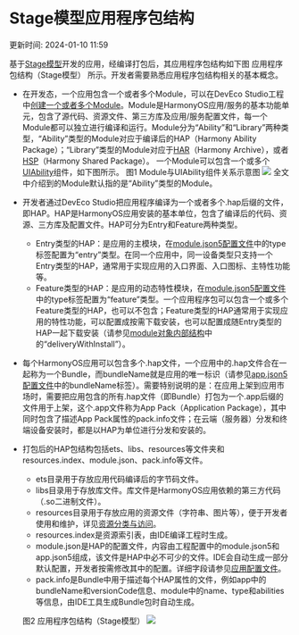 # Stage模型应用程序包结构

更新时间: 2024-01-10 11:59

基于[Stage模型](https://developer.harmonyos.com/cn/docs/documentation/doc-guides-V3/application-configuration-file-overview-stage-0000001428061460-V3)开发的应用，经编译打包后，其应用程序包结构如下图 应用程序包结构（Stage模型） 所示。开发者需要熟悉应用程序包结构相关的基本概念。

* 在开发态，一个应用包含一个或者多个Module，可以在DevEco Studio工程中[创建一个或者多个Module](https://developer.harmonyos.com/cn/docs/documentation/doc-guides-V3/add_new_module-0000001053223741-V3)。Module是HarmonyOS应用/服务的基本功能单元，包含了源代码、资源文件、第三方库及应用/服务配置文件，每一个Module都可以独立进行编译和运行。Module分为“Ability”和“Library”两种类型，“Ability”类型的Module对应于编译后的HAP（Harmony Ability Package）；“Library”类型的Module对应于[HAR](https://developer.harmonyos.com/cn/docs/documentation/doc-guides-V3/har-package-0000001573432125-V3)（Harmony Archive），或者[HSP](https://developer.harmonyos.com/cn/docs/documentation/doc-guides-V3/in-app-hsp-0000001523312158-V3)（Harmony Shared Package）。
  一个Module可以包含一个或多个[UIAbility](https://developer.harmonyos.com/cn/docs/documentation/doc-guides-V3/uiability-overview-0000001477980929-V3)组件，如下图所示。
  图1 Module与UIAbility组件关系示意图
  ![](https://alliance-communityfile-drcn.dbankcdn.com/FileServer/getFile/cmtyPub/011/111/111/0000000000011111111.20231222175602.06348448876678338911787765671508:50001231000000:2800:926268A336ACD4027F5295E0DE02DDC0BA87F9490C1EE6AA404E153A0AB02EA3.png?needInitFileName=true?needInitFileName=true?needInitFileName=true?needInitFileName=true)
  全文中介绍到的Module默认指的是“Ability”类型的Module。
* 开发者通过DevEco Studio把应用程序编译为一个或者多个.hap后缀的文件，即HAP。HAP是HarmonyOS应用安装的基本单位，包含了编译后的代码、资源、三方库及配置文件。HAP可分为Entry和Feature两种类型。
  * Entry类型的HAP：是应用的主模块，在[module.json5配置文件](https://developer.harmonyos.com/cn/docs/documentation/doc-guides-V3/module-configuration-file-0000001427744540-V3)中的type标签配置为“entry”类型。在同一个应用中，同一设备类型只支持一个Entry类型的HAP，通常用于实现应用的入口界面、入口图标、主特性功能等。
  * Feature类型的HAP：是应用的动态特性模块，在[module.json5配置文件](https://developer.harmonyos.com/cn/docs/documentation/doc-guides-V3/module-configuration-file-0000001427744540-V3)中的type标签配置为“feature”类型。一个应用程序包可以包含一个或多个Feature类型的HAP，也可以不包含；Feature类型的HAP通常用于实现应用的特性功能，可以配置成按需下载安装，也可以配置成随Entry类型的HAP一起下载安装（请参见[module对象内部结构](https://developer.harmonyos.com/cn/docs/documentation/doc-guides-V3/module-configuration-file-0000001427744540-V3)中的“deliveryWithInstall”）。
* 每个HarmonyOS应用可以包含多个.hap文件，一个应用中的.hap文件合在一起称为一个Bundle，而bundleName就是应用的唯一标识（请参见[app.json5配置文件](https://developer.harmonyos.com/cn/docs/documentation/doc-guides-V3/app-configuration-file-0000001427584584-V3)中的bundleName标签）。需要特别说明的是：在应用上架到应用市场时，需要把应用包含的所有.hap文件（即Bundle）打包为一个.app后缀的文件用于上架，这个.app文件称为App Pack（Application Package），其中同时包含了描述App Pack属性的pack.info文件；在云端（服务器）分发和终端设备安装时，都是以HAP为单位进行分发和安装的。
* 打包后的HAP包结构包括ets、libs、resources等文件夹和resources.index、module.json、pack.info等文件。
  * ets目录用于存放应用代码编译后的字节码文件。
  * libs目录用于存放库文件。库文件是HarmonyOS应用依赖的第三方代码（.so二进制文件）。
  * resources目录用于存放应用的资源文件（字符串、图片等），便于开发者使用和维护，详见[资源分类与访问](https://developer.harmonyos.com/cn/docs/documentation/doc-guides-V3/resource-categories-and-access-0000001711674888-V3)。
  * resources.index是资源索引表，由IDE编译工程时生成。
  * module.json是HAP的配置文件，内容由工程配置中的module.json5和app.json5组成，该文件是HAP中必不可少的文件。IDE会自动生成一部分默认配置，开发者按需修改其中的配置。详细字段请参见[应用配置文件](https://developer.harmonyos.com/cn/docs/documentation/doc-guides-V3/application-configuration-file-overview-stage-0000001428061460-V3)。
  * pack.info是Bundle中用于描述每个HAP属性的文件，例如app中的bundleName和versionCode信息、module中的name、type和abilities等信息，由IDE工具生成Bundle包时自动生成。

  图2 应用程序包结构（Stage模型）
  ![](https://alliance-communityfile-drcn.dbankcdn.com/FileServer/getFile/cmtyPub/011/111/111/0000000000011111111.20231222175602.65944847906957402204737313379023:50001231000000:2800:5E22A01EF4BB7428597F5ADFC4DA09752ACC1BDF9BDA621EA63556E41B679895.png?needInitFileName=true?needInitFileName=true?needInitFileName=true?needInitFileName=true)

